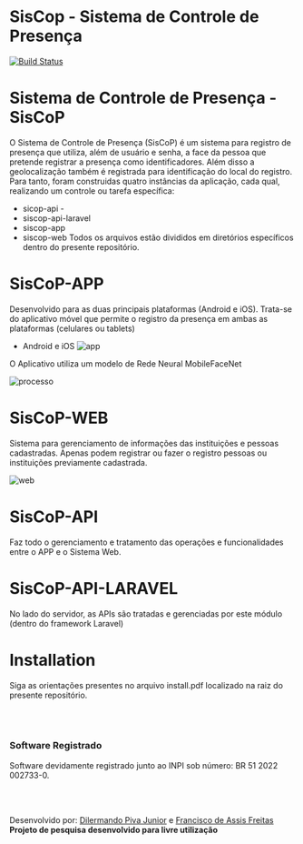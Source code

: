 # SisCop - Sistema de Controle de Presença


[![Build Status](https://www.siscop.com.br/imagens/splash.png)](https://www.siscop.com.br/)


# Sistema de Controle de Presença - SisCoP 

  O Sistema de Controle de Presença (SisCoP) é um sistema para registro de presença que utiliza, além de usuário e senha, a face da pessoa que pretende registrar a presença como identificadores. Além disso a geolocalização também é registrada para identificação do local do registro. Para tanto, foram construidas quatro instâncias da aplicação, cada qual, realizando um controle ou tarefa específica:
  - sicop-api - 
  - siscop-api-laravel
  - siscop-app
  - siscop-web
  Todos os arquivos estão divididos em diretórios específicos dentro do presente repositório.

#  SisCoP-APP

  Desenvolvido para as duas principais plataformas (Android e iOS). Trata-se do aplicativo móvel que permite o registro da presença em ambas as plataformas (celulares ou tablets) 

  - Android e iOS
![app](https://www.siscop.com.br/imagens/app.png)
  
  O Aplicativo utiliza um modelo de Rede Neural MobileFaceNet

![processo](https://www.siscop.com.br/imagens/processo.png)

#  SisCoP-WEB

 Sistema para gerenciamento de informações das instituições e pessoas cadastradas. Apenas podem registrar ou fazer o registro pessoas ou instituições previamente cadastrada.

![web](https://www.siscop.com.br/imagens/web.png)

#  SisCoP-API

 Faz todo o gerenciamento e tratamento das operações e funcionalidades entre o APP e o Sistema Web. 

#  SisCoP-API-LARAVEL

 No lado do servidor, as APIs são tratadas e gerenciadas por este módulo (dentro do framework Laravel)

  
# Installation

 Siga as orientações presentes no arquivo install.pdf localizado na raiz do presente repositório.

<br><br>

### Software Registrado <br>
Software devidamente registrado junto ao INPI sob número: BR 51 2022 002733-0.<br>

<br><br>

Desenvolvido por: [Dilermando Piva Junior](mailto:piva.jr@fatec.sp.gov.br) e [Francisco de Assis Freitas](mailto:freitas.assis@gmail.com)<br>
**Projeto de pesquisa desenvolvido para livre utilização**
